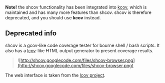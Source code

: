 **Note!** the shcov functionality has been integrated into [kcov](http://simonkagstrom.github.io/kcov/), which is maintained and has many more features than shcov. shcov is therefore deprecated, and you should use **kcov** instead.

## Deprecated info ##
shcov is a gcov-like code coverage tester for bourne shell / bash scripts. It also has a [lcov](http://ltp.sourceforge.net/coverage/lcov.php)-like HTML output generator to present coverage results.

> ![http://shcov.googlecode.com/files/shcov-browser.png](http://shcov.googlecode.com/files/shcov-browser.png)

The web interface is taken from the [lcov project](http://ltp.sourceforge.net/covrage/lcov.php).